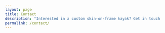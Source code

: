 ```yaml
---
layout: page
title: Contact
description: "Interested in a custom skin-on-frame kayak? Get in touch to discuss your traditional Greenland kayak build, workshop availability, or any kayak construction questions."
permalink: /contact/
---
```

